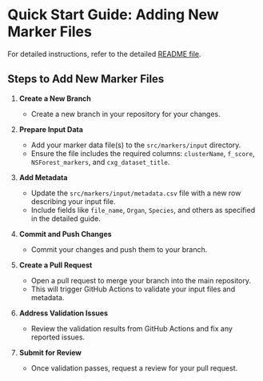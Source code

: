 # Quick Start Guide: Adding New Marker Files

For detailed instructions, refer to the detailed [README file](src/markers/input/README.md).

## Steps to Add New Marker Files

1. **Create a New Branch**  
   - Create a new branch in your repository for your changes.

2. **Prepare Input Data**  
   - Add your marker data file(s) to the `src/markers/input` directory.  
   - Ensure the file includes the required columns: `clusterName`, `f_score`, `NSForest_markers`, and `cxg_dataset_title`.

3. **Add Metadata**  
   - Update the `src/markers/input/metadata.csv` file with a new row describing your input file.  
   - Include fields like `file_name`, `Organ`, `Species`, and others as specified in the detailed guide.

4. **Commit and Push Changes**  
   - Commit your changes and push them to your branch.

5. **Create a Pull Request**  
   - Open a pull request to merge your branch into the main repository.  
   - This will trigger GitHub Actions to validate your input files and metadata.

6. **Address Validation Issues**  
   - Review the validation results from GitHub Actions and fix any reported issues.

7. **Submit for Review**  
   - Once validation passes, request a review for your pull request.